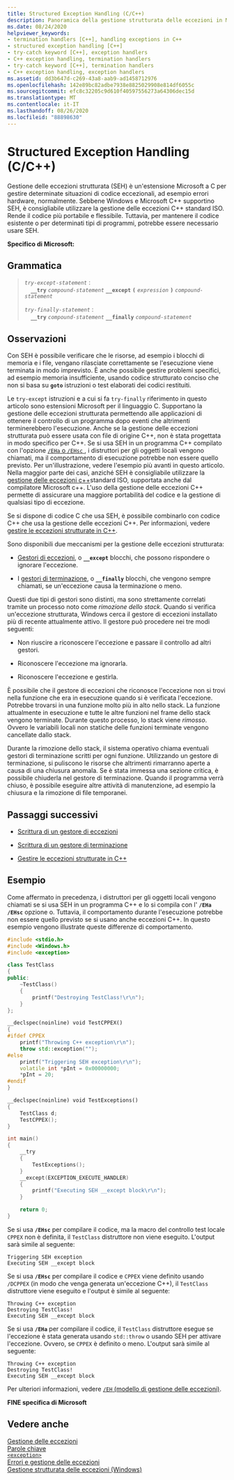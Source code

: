 ```yaml
---
title: Structured Exception Handling (C/C++)
description: Panoramica della gestione strutturata delle eccezioni in Microsoft C/C++.
ms.date: 08/24/2020
helpviewer_keywords:
- termination handlers [C++], handling exceptions in C++
- structured exception handling [C++]
- try-catch keyword [C++], exception handlers
- C++ exception handling, termination handlers
- try-catch keyword [C++], termination handlers
- C++ exception handling, exception handlers
ms.assetid: dd3b647d-c269-43a8-aab9-ad1458712976
ms.openlocfilehash: 142e89bc82adbe7938e8825029908e814df6055c
ms.sourcegitcommit: efc8c32205c9d610f40597556273a64306dec15d
ms.translationtype: MT
ms.contentlocale: it-IT
ms.lasthandoff: 08/26/2020
ms.locfileid: "88898630"
---
```

# <a name="structured-exception-handling-cc"></a>Structured Exception Handling (C/C++)

Gestione delle eccezioni strutturata (SEH) è un'estensione Microsoft a C per gestire determinate situazioni di codice eccezionali, ad esempio errori hardware, normalmente. Sebbene Windows e Microsoft C++ supportino SEH, è consigliabile utilizzare la gestione delle eccezioni C++ standard ISO. Rende il codice più portabile e flessibile. Tuttavia, per mantenere il codice esistente o per determinati tipi di programmi, potrebbe essere necessario usare SEH.

**Specifico di Microsoft:**

## <a name="grammar"></a>Grammatica

> *`try-except-statement`* :<br/>
> &emsp;**`__try`** *`compound-statement`* **`__except`** **`(`** *`expression`* **`)`** *`compound-statement`*
>
> *`try-finally-statement`* :<br/>
> &emsp;**`__try`** *`compound-statement`* **`__finally`** *`compound-statement`*

## <a name="remarks"></a>Osservazioni

Con SEH è possibile verificare che le risorse, ad esempio i blocchi di memoria e i file, vengano rilasciate correttamente se l'esecuzione viene terminata in modo imprevisto. È anche possibile gestire problemi specifici, ad esempio memoria insufficiente, usando codice strutturato conciso che non si basa su **`goto`** istruzioni o test elaborati dei codici restituiti.

Le `try-except` istruzioni e a cui si fa `try-finally` riferimento in questo articolo sono estensioni Microsoft per il linguaggio C. Supportano la gestione delle eccezioni strutturata permettendo alle applicazioni di ottenere il controllo di un programma dopo eventi che altrimenti terminerebbero l'esecuzione. Anche se la gestione delle eccezioni strutturata può essere usata con file di origine C++, non è stata progettata in modo specifico per C++. Se si usa SEH in un programma C++ compilato con l'opzione [ `/EHa` o `/EHsc` ](../build/reference/eh-exception-handling-model.md) , i distruttori per gli oggetti locali vengono chiamati, ma il comportamento di esecuzione potrebbe non essere quello previsto. Per un'illustrazione, vedere l'esempio più avanti in questo articolo. Nella maggior parte dei casi, anziché SEH è consigliabile utilizzare la [gestione delle eccezioni c++](../cpp/try-throw-and-catch-statements-cpp.md)standard ISO, supportata anche dal compilatore Microsoft c++. L'uso della gestione delle eccezioni C++ permette di assicurare una maggiore portabilità del codice e la gestione di qualsiasi tipo di eccezione.

Se si dispone di codice C che usa SEH, è possibile combinarlo con codice C++ che usa la gestione delle eccezioni C++. Per informazioni, vedere [gestire le eccezioni strutturate in C++](../cpp/exception-handling-differences.md).

Sono disponibili due meccanismi per la gestione delle eccezioni strutturata:

- [Gestori di eccezioni](../cpp/writing-an-exception-handler.md), o **`__except`** blocchi, che possono rispondere o ignorare l'eccezione.

- I [gestori di terminazione](../cpp/writing-a-termination-handler.md), o **`__finally`** blocchi, che vengono sempre chiamati, se un'eccezione causa la terminazione o meno.

Questi due tipi di gestori sono distinti, ma sono strettamente correlati tramite un processo noto come *rimozione dello stack*. Quando si verifica un'eccezione strutturata, Windows cerca il gestore di eccezioni installato più di recente attualmente attivo. Il gestore può procedere nei tre modi seguenti:

- Non riuscire a riconoscere l'eccezione e passare il controllo ad altri gestori.

- Riconoscere l'eccezione ma ignorarla.

- Riconoscere l'eccezione e gestirla.

È possibile che il gestore di eccezioni che riconosce l'eccezione non si trovi nella funzione che era in esecuzione quando si è verificata l'eccezione. Potrebbe trovarsi in una funzione molto più in alto nello stack. La funzione attualmente in esecuzione e tutte le altre funzioni nel frame dello stack vengono terminate. Durante questo processo, lo stack viene *rimosso*. Ovvero le variabili locali non statiche delle funzioni terminate vengono cancellate dallo stack.

Durante la rimozione dello stack, il sistema operativo chiama eventuali gestori di terminazione scritti per ogni funzione. Utilizzando un gestore di terminazione, si puliscono le risorse che altrimenti rimarranno aperte a causa di una chiusura anomala. Se è stata immessa una sezione critica, è possibile chiuderla nel gestore di terminazione. Quando il programma verrà chiuso, è possibile eseguire altre attività di manutenzione, ad esempio la chiusura e la rimozione di file temporanei.

## <a name="next-steps"></a>Passaggi successivi

- [Scrittura di un gestore di eccezioni](../cpp/writing-an-exception-handler.md)

- [Scrittura di un gestore di terminazione](../cpp/writing-a-termination-handler.md)

- [Gestire le eccezioni strutturate in C++](../cpp/exception-handling-differences.md)

## <a name="example"></a>Esempio

Come affermato in precedenza, i distruttori per gli oggetti locali vengono chiamati se si usa SEH in un programma C++ e lo si compila con l' **`/EHa`** **`/EHsc`** opzione o. Tuttavia, il comportamento durante l'esecuzione potrebbe non essere quello previsto se si usano anche eccezioni C++. In questo esempio vengono illustrate queste differenze di comportamento.

```cpp
#include <stdio.h>
#include <Windows.h>
#include <exception>

class TestClass
{
public:
    ~TestClass()
    {
        printf("Destroying TestClass!\r\n");
    }
};

__declspec(noinline) void TestCPPEX()
{
#ifdef CPPEX
    printf("Throwing C++ exception\r\n");
    throw std::exception("");
#else
    printf("Triggering SEH exception\r\n");
    volatile int *pInt = 0x00000000;
    *pInt = 20;
#endif
}

__declspec(noinline) void TestExceptions()
{
    TestClass d;
    TestCPPEX();
}

int main()
{
    __try
    {
        TestExceptions();
    }
    __except(EXCEPTION_EXECUTE_HANDLER)
    {
        printf("Executing SEH __except block\r\n");
    }

    return 0;
}
```

Se si usa **`/EHsc`** per compilare il codice, ma la macro del controllo test locale `CPPEX` non è definita, il `TestClass` distruttore non viene eseguito. L'output sarà simile al seguente:

```Output
Triggering SEH exception
Executing SEH __except block
```

Se si usa **`/EHsc`** per compilare il codice e `CPPEX` viene definito usando `/DCPPEX` (in modo che venga generata un'eccezione C++), il `TestClass` distruttore viene eseguito e l'output è simile al seguente:

```Output
Throwing C++ exception
Destroying TestClass!
Executing SEH __except block
```

Se si usa **`/EHa`** per compilare il codice, il `TestClass` distruttore esegue se l'eccezione è stata generata usando `std::throw` o usando SEH per attivare l'eccezione. Ovvero, se `CPPEX` è definito o meno. L'output sarà simile al seguente:

```Output
Throwing C++ exception
Destroying TestClass!
Executing SEH __except block
```

Per ulteriori informazioni, vedere [ `/EH` (modello di gestione delle eccezioni)](../build/reference/eh-exception-handling-model.md).

**FINE specifica di Microsoft**

## <a name="see-also"></a>Vedere anche

[Gestione delle eccezioni](../cpp/exception-handling-in-visual-cpp.md)<br/>
[Parole chiave](../cpp/keywords-cpp.md)<br/>
[`<exception>`](../standard-library/exception.md)<br/>
[Errori e gestione delle eccezioni](../cpp/errors-and-exception-handling-modern-cpp.md)<br/>
[Gestione strutturata delle eccezioni (Windows)](/windows/win32/debug/structured-exception-handling)

